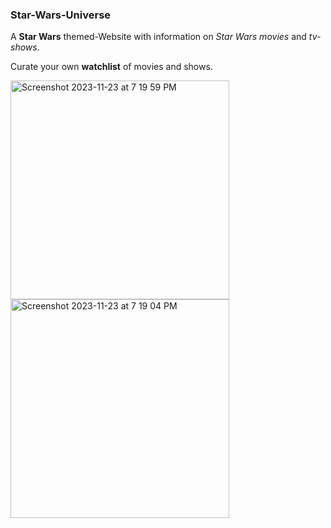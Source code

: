 
### Star-Wars-Universe

A **Star Wars** themed-Website with information on *Star Wars movies* and *tv-shows*.

Curate your own **watchlist** of movies and shows.

<img width="350" alt="Screenshot 2023-11-23 at 7 19 59 PM" src="https://github.com/KishanBapodra/star-wars-universe/assets/60054955/fd35e53b-d132-4675-933f-62979fe44db6">
<img width="350" alt="Screenshot 2023-11-23 at 7 19 04 PM" src="https://github.com/KishanBapodra/star-wars-universe/assets/60054955/563f3eca-b4e1-4af0-a573-169ff53aa8be">

